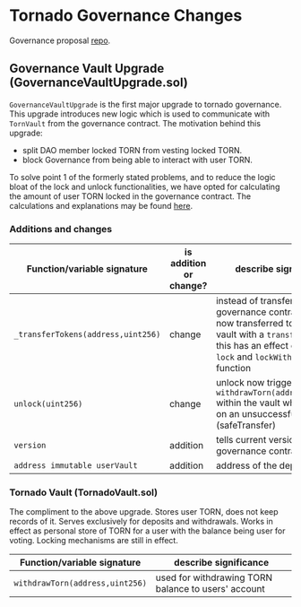 # Tornado Governance Changes

Governance proposal [repo](https://github.com/Tisamenus/tornado-lottery-period).

## Governance Vault Upgrade (GovernanceVaultUpgrade.sol)

`GovernanceVaultUpgrade` is the first major upgrade to tornado governance. This upgrade introduces new logic which is used to communicate with `TornVault` from the governance contract. The motivation behind this upgrade:

- split DAO member locked TORN from vesting locked TORN.
- block Governance from being able to interact with user TORN.

To solve point 1 of the formerly stated problems, and to reduce the logic bloat of the lock and unlock functionalities, we have opted for calculating the amount of user TORN locked in the governance contract. The calculations and explanations may be found [here](https://github.com/h-ivor/tornado-lottery-period/blob/final_with_auction/scripts/balance_estimation.md).

### Additions and changes

| Function/variable signature        | is addition or change? | describe significance                                                                                                                                                                             |
| ---------------------------------- | ---------------------- | ------------------------------------------------------------------------------------------------------------------------------------------------------------------------------------------------- |
| `_transferTokens(address,uint256)` | change                 | instead of transferring to the governance contract, funds are now transferred to the torn vault with a `transferFrom` call, this has an effect on both the `lock` and `lockWithApproval` function |
| `unlock(uint256)`                  | change                 | unlock now triggers `withdrawTorn(address,uint256)` within the vault which reverts on an unsuccessful transfer (safeTransfer)                                                                     |
| `version`                          | addition               | tells current version of governance contract                                                                                                                                                      |
| `address immutable userVault`      | addition               | address of the deployed vault                                                                                                                                                                     |

### Tornado Vault (TornadoVault.sol)

The compliment to the above upgrade. Stores user TORN, does not keep records of it. Serves exclusively for deposits and withdrawals. Works in effect as personal store of TORN for a user with the balance being user for voting. Locking mechanisms are still in effect.

| Function/variable signature     | describe significance                               |
| ------------------------------- | --------------------------------------------------- |
| `withdrawTorn(address,uint256)` | used for withdrawing TORN balance to users' account |
